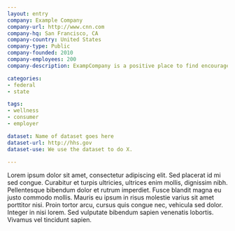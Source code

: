 ```yaml
---
layout: entry
company: Example Company
company-url: http://www.cnn.com
company-hq: San Francisco, CA
company-country: United States
company-type: Public
company-founded: 2010
company-employees: 200
company-description: ExampCompany is a positive place to find encouragement for your healthy activities and insights into your healthy routines.

categories:
- federal 
- state

tags:
- wellness
- consumer
- employer

dataset: Name of dataset goes here
dataset-url: http://hhs.gov
dataset-use: We use the dataset to do X.

---
```


Lorem ipsum dolor sit amet, consectetur adipiscing elit. Sed placerat id mi sed congue. Curabitur et turpis ultricies, ultrices enim mollis, dignissim nibh. Pellentesque bibendum dolor et rutrum imperdiet. Fusce blandit magna eu justo commodo mollis. Mauris eu ipsum in risus molestie varius sit amet porttitor nisi. Proin tortor arcu, cursus quis congue nec, vehicula sed dolor. Integer in nisi lorem. Sed vulputate bibendum sapien venenatis lobortis. Vivamus vel tincidunt sapien.
